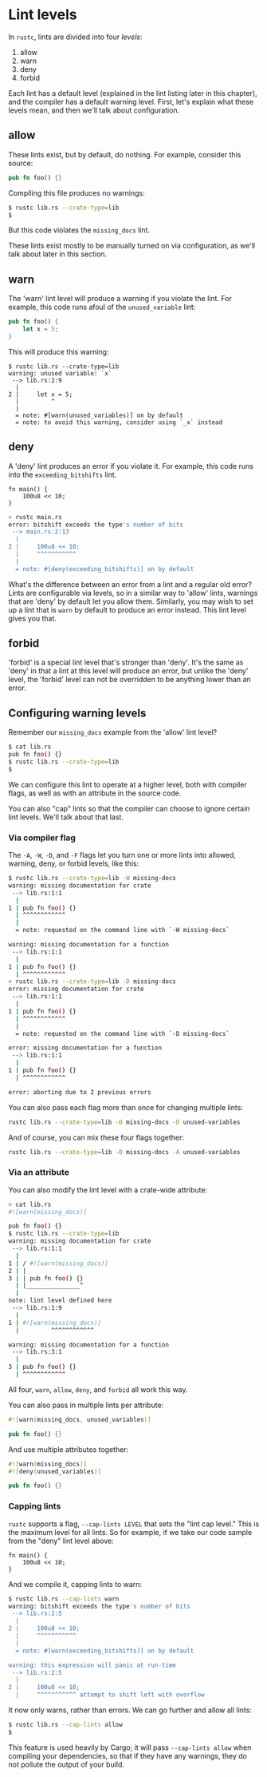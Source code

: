 # Lint levels

In `rustc`, lints are divided into four *levels*:

1. allow
2. warn
3. deny
4. forbid

Each lint has a default level (explained in the lint listing later in this
chapter), and the compiler has a default warning level. First, let's explain
what these levels mean, and then we'll talk about configuration.

## allow

These lints exist, but by default, do nothing. For example, consider this
source:

```rust
pub fn foo() {}
```

Compiling this file produces no warnings:

```bash
$ rustc lib.rs --crate-type=lib
$
```

But this code violates the `missing_docs` lint.

These lints exist mostly to be manually turned on via configuration, as we'll
talk about later in this section.

## warn

The 'warn' lint level will produce a warning if you violate the lint. For example,
this code runs afoul of the `unused_variable` lint:

```rust
pub fn foo() {
    let x = 5;
}
```

This will produce this warning:

```console
$ rustc lib.rs --crate-type=lib
warning: unused variable: `x`
 --> lib.rs:2:9
  |
2 |     let x = 5;
  |         ^
  |
  = note: #[warn(unused_variables)] on by default
  = note: to avoid this warning, consider using `_x` instead
```

## deny

A 'deny' lint produces an error if you violate it. For example, this code
runs into the `exceeding_bitshifts` lint.

```rust,ignore
fn main() {
    100u8 << 10;
}
```

```bash
> rustc main.rs
error: bitshift exceeds the type's number of bits
 --> main.rs:2:13
  |
2 |     100u8 << 10;
  |     ^^^^^^^^^^^
  |
  = note: #[deny(exceeding_bitshifts)] on by default
```

What's the difference between an error from a lint and a regular old error?
Lints are configurable via levels, so in a similar way to 'allow' lints,
warnings that are 'deny' by default let you allow them. Similarly, you may
wish to set up a lint that is `warn` by default to produce an error instead.
This lint level gives you that.

## forbid

'forbid' is a special lint level that's stronger than 'deny'. It's the same
as 'deny' in that a lint at this level will produce an error, but unlike the
'deny' level, the 'forbid' level can not be overridden to be anything lower
than an error.

## Configuring warning levels

Remember our `missing_docs` example from the 'allow' lint level?

```bash
$ cat lib.rs
pub fn foo() {}
$ rustc lib.rs --crate-type=lib
$
```

We can configure this lint to operate at a higher level, both with
compiler flags, as well as with an attribute in the source code.

You can also "cap" lints so that the compiler can choose to ignore
certain lint levels. We'll talk about that last.

### Via compiler flag

The `-A`, `-W`, `-D`, and `-F` flags let you turn one or more lints
into allowed, warning, deny, or forbid levels, like this:

```bash
$ rustc lib.rs --crate-type=lib -W missing-docs
warning: missing documentation for crate
 --> lib.rs:1:1
  |
1 | pub fn foo() {}
  | ^^^^^^^^^^^^
  |
  = note: requested on the command line with `-W missing-docs`

warning: missing documentation for a function
 --> lib.rs:1:1
  |
1 | pub fn foo() {}
  | ^^^^^^^^^^^^
> rustc lib.rs --crate-type=lib -D missing-docs
error: missing documentation for crate
 --> lib.rs:1:1
  |
1 | pub fn foo() {}
  | ^^^^^^^^^^^^
  |
  = note: requested on the command line with `-D missing-docs`

error: missing documentation for a function
 --> lib.rs:1:1
  |
1 | pub fn foo() {}
  | ^^^^^^^^^^^^

error: aborting due to 2 previous errors
```

You can also pass each flag more than once for changing multiple lints:

```bash
rustc lib.rs --crate-type=lib -D missing-docs -D unused-variables
```

And of course, you can mix these four flags together:

```bash
rustc lib.rs --crate-type=lib -D missing-docs -A unused-variables
```

### Via an attribute

You can also modify the lint level with a crate-wide attribute:

```bash
> cat lib.rs
#![warn(missing_docs)]

pub fn foo() {}
$ rustc lib.rs --crate-type=lib
warning: missing documentation for crate
 --> lib.rs:1:1
  |
1 | / #![warn(missing_docs)]
2 | |
3 | | pub fn foo() {}
  | |_______________^
  |
note: lint level defined here
 --> lib.rs:1:9
  |
1 | #![warn(missing_docs)]
  |         ^^^^^^^^^^^^

warning: missing documentation for a function
 --> lib.rs:3:1
  |
3 | pub fn foo() {}
  | ^^^^^^^^^^^^
```

All four, `warn`, `allow`, `deny`, and `forbid` all work this way.

You can also pass in multiple lints per attribute:

```rust
#![warn(missing_docs, unused_variables)]

pub fn foo() {}
```

And use multiple attributes together:

```rust
#![warn(missing_docs)]
#![deny(unused_variables)]

pub fn foo() {}
```

### Capping lints

`rustc` supports a flag, `--cap-lints LEVEL` that sets the "lint cap level."
This is the maximum level for all lints. So for example, if we take our
code sample from the "deny" lint level above:

```rust,ignore
fn main() {
    100u8 << 10;
}
```

And we compile it, capping lints to warn:

```bash
$ rustc lib.rs --cap-lints warn
warning: bitshift exceeds the type's number of bits
 --> lib.rs:2:5
  |
2 |     100u8 << 10;
  |     ^^^^^^^^^^^
  |
  = note: #[warn(exceeding_bitshifts)] on by default

warning: this expression will panic at run-time
 --> lib.rs:2:5
  |
2 |     100u8 << 10;
  |     ^^^^^^^^^^^ attempt to shift left with overflow
```

It now only warns, rather than errors. We can go further and allow all lints:

```bash
$ rustc lib.rs --cap-lints allow
$
```

This feature is used heavily by Cargo; it will pass `--cap-lints allow` when
compiling your dependencies, so that if they have any warnings, they do not
pollute the output of your build.
